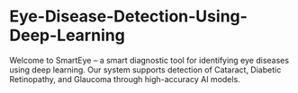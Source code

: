 # Eye-Disease-Detection-Using-Deep-Learning
Welcome to SmartEye – a smart diagnostic tool for identifying eye diseases using deep learning. Our system supports detection of Cataract, Diabetic Retinopathy, and Glaucoma through high-accuracy AI models.
